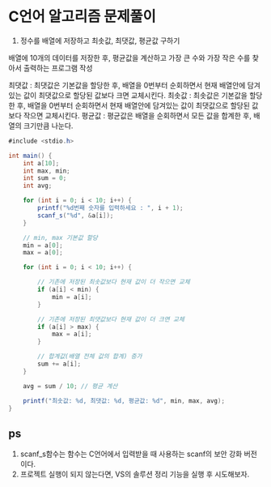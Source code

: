 # C언어 알고리즘 문제풀이

1. 정수를 배열에 저장하고 최솟값, 최댓값, 평균값 구하기

배열에 10개의 데이터를 저장한 후, 평균값을 계산하고 가장 큰 수와 가장 작은 수를 찾아서 출력하는 프로그램 작성

최댓값 : 최댓값은 기본값을 할당한 후, 배열을 0번부터 순회하면서 현재 배열안에 담겨있는 값이 최댓값으로 할당된 값보다 크면 교체시킨다.
최솟값 : 최솟값은 기본값을 할당한 후, 배열을 0번부터 순회하면서 현재 배열안에 담겨있는 값이 최댓값으로 할당된 값보다 작으면 교체시킨다.
평균값 : 평균값은 배열을 순회하면서 모든 값을 합계한 후, 배열의 크기만큼 나눈다.

```csharp
#include <stdio.h>

int main() {
	int a[10];
	int max, min;
	int sum = 0;
	int avg;

	for (int i = 0; i < 10; i++) {
		printf("%d번째 숫자를 입력하세요 : ", i + 1);
		scanf_s("%d", &a[i]);
	}

	// min, max 기본값 할당
	min = a[0];
	max = a[0];

	for (int i = 0; i < 10; i++) {

		// 기존에 저장된 최솟값보다 현재 값이 더 작으면 교체
		if (a[i] < min) {
			min = a[i];
		}

		// 기존에 저장된 최댓값보다 현재 값이 더 크면 교체
		if (a[i] > max) {
			max = a[i];
		}

		// 합계값(배열 전체 값의 합계) 증가
		sum += a[i];
	}

	avg = sum / 10; // 평균 계산

	printf("최솟값: %d, 최댓값: %d, 평균값: %d", min, max, avg);
}
```

## ps
1. scanf_s함수는 함수는 C언어에서 입력받을 때 사용하는 scanf의 보안 강화 버전이다.
2. 프로젝트 실행이 되지 않는다면, VS의 솔루션 정리 기능을 실행 후 시도해보자.
